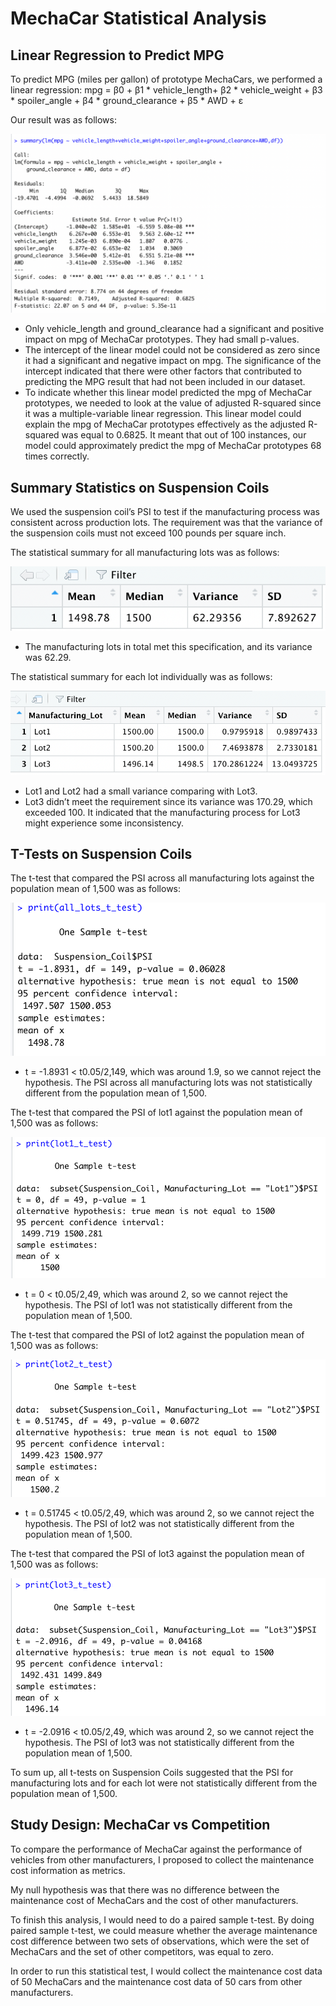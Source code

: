 # MechaCar Statistical Analysis

## Linear Regression to Predict MPG

To predict MPG (miles per gallon) of prototype MechaCars, we performed a linear regression:
mpg = β0 + β1 * vehicle_length+ β2 * vehicle_weight + β3 * spoiler_angle + β4 * ground_clearance + β5 * AWD + ε

Our result was as follows:

![](Pictures/Pic2.png)

- Only vehicle_length and ground_clearance had a significant and positive impact on mpg of MechaCar prototypes. They had small p-values.
- The intercept of the linear model could not be considered as zero since it had a significant and negative impact on mpg. The significance of the intercept indicated that there were other factors that contributed to predicting the MPG result that had not been included in our dataset.
- To indicate whether this linear model predicted the mpg of MechaCar prototypes, we needed to look at the value of adjusted R-squared since it was a multiple-variable linear regression. This linear model could explain the mpg of MechaCar prototypes effectively as the adjusted R-squared was equal to 0.6825. It meant that out of 100 instances, our model could approximately predict the mpg of MechaCar prototypes 68 times correctly.

## Summary Statistics on Suspension Coils

We used the suspension coil’s PSI to test if the manufacturing process was consistent across production lots. The requirement was that the variance of the suspension coils must not exceed 100 pounds per square inch.

The statistical summary for all manufacturing lots was as follows:

![](Pictures/Pic3.png)

- The manufacturing lots in total met this specification, and its variance was 62.29.

The statistical summary for each lot individually was as follows:

![](Pictures/Pic4.png)

- Lot1 and Lot2 had a small variance comparing with Lot3.
- Lot3 didn’t meet the requirement since its variance was 170.29, which exceeded 100. It indicated that the manufacturing process for Lot3 might experience some inconsistency.

## T-Tests on Suspension Coils

The t-test that compared the PSI across all manufacturing lots against the population mean of 1,500 was as follows:

![](Pictures/Pic5.png)

- t = -1.8931 < t0.05/2,149, which was around 1.9, so we cannot reject the hypothesis. The PSI across all manufacturing lots was not statistically different from the population mean of 1,500.

The t-test that compared the PSI of lot1 against the population mean of 1,500 was as follows:

![](Pictures/Pic6.png)

- t = 0 < t0.05/2,49, which was around 2, so we cannot reject the hypothesis. The PSI of lot1 was not statistically different from the population mean of 1,500.
  
The t-test that compared the PSI of lot2 against the population mean of 1,500 was as follows:

![](Pictures/Pic7.png)

- t = 0.51745 < t0.05/2,49, which was around 2, so we cannot reject the hypothesis. The PSI of lot2 was not statistically different from the population mean of 1,500.

The t-test that compared the PSI of lot3 against the population mean of 1,500 was as follows:

![](Pictures/Pic8.png)

- t = -2.0916 < t0.05/2,49, which was around 2, so we cannot reject the hypothesis. The PSI of lot3 was not statistically different from the population mean of 1,500.

To sum up, all t-tests on Suspension Coils suggested that the PSI for manufacturing lots and for each lot were not statistically different from the population mean of 1,500.

## Study Design: MechaCar vs Competition

To compare the performance of MechaCar against the performance of vehicles from other manufacturers, I proposed to collect the maintenance cost information as metrics.

My null hypothesis was that there was no difference between the maintenance cost of MechaCars and the cost of other manufacturers.

To finish this analysis, I would need to do a paired sample t-test. By doing paired sample t-test, we could measure whether the average maintenance cost difference between two sets of observations, which were the set of MechaCars and the set of other competitors, was equal to zero.

In order to run this statistical test, I would collect the maintenance cost data of 50 MechaCars and the maintenance cost data of 50 cars from other manufacturers.
